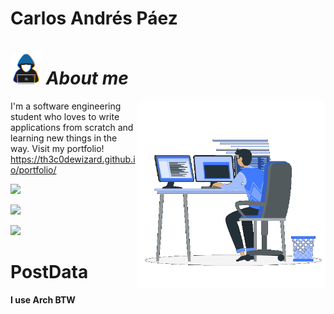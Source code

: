 # Carlos Andrés Páez

# <picture><img src = "https://github.com/0xAbdulKhalid/0xAbdulKhalid/raw/main/assets/mdImages/about_me.gif" width = 50px></picture> *About me*

<img align="right" src="https://github.com/0xAbdulKhalid/0xAbdulKhalid/raw/main/assets/mdImages/Right_Side.gif" width = 300px>

I'm a software engineering student who loves to write applications from scratch and learning new things in the way. Visit my portfolio! https://th3c0dewizard.github.io/portfolio/

<img src="https://user-images.githubusercontent.com/73097560/115834477-dbab4500-a447-11eb-908a-139a6edaec5c.gif"><br>

<p align="left">
  <a href="https://skillicons.dev">
    <img src="https://skillicons.dev/icons?i=cpp,cs,java,py,html,css,js,nodejs,php,go,matlab,express,flask,laravel,django,spring,react,angular,gtk,nextjs,tailwind,bootstrap,mysql,mongodb,unity,docker,git,linux,vscode,neovim&perline=18" />
  </a>
</p>

<img src="https://user-images.githubusercontent.com/73097560/115834477-dbab4500-a447-11eb-908a-139a6edaec5c.gif"><br>

# PostData

**I use Arch BTW**
